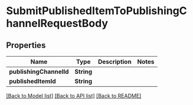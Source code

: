 # SubmitPublishedItemToPublishingChannelRequestBody

## Properties
Name | Type | Description | Notes
------------ | ------------- | ------------- | -------------
**publishingChannelId** | **String** |  | 
**publishedItemId** | **String** |  | 

[[Back to Model list]](../README.md#documentation-for-models) [[Back to API list]](../README.md#documentation-for-api-endpoints) [[Back to README]](../README.md)



